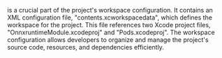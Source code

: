 is a crucial part of the project's workspace configuration. It contains an XML configuration file, "contents.xcworkspacedata", which defines the workspace for the project. This file references two Xcode project files, "OnnxruntimeModule.xcodeproj" and "Pods.xcodeproj". The workspace configuration allows developers to organize and manage the project's source code, resources, and dependencies efficiently.